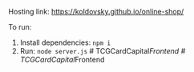 Hosting link: https://koldovsky.github.io/online-shop/

To run:
1. Install dependencies: `npm i`
2. Run: `node server.js`
#   T C G C a r d C a p i t a l _ F r o n t e n d  
 #   T C G C a r d C a p i t a l _ F r o n t e n d  
 